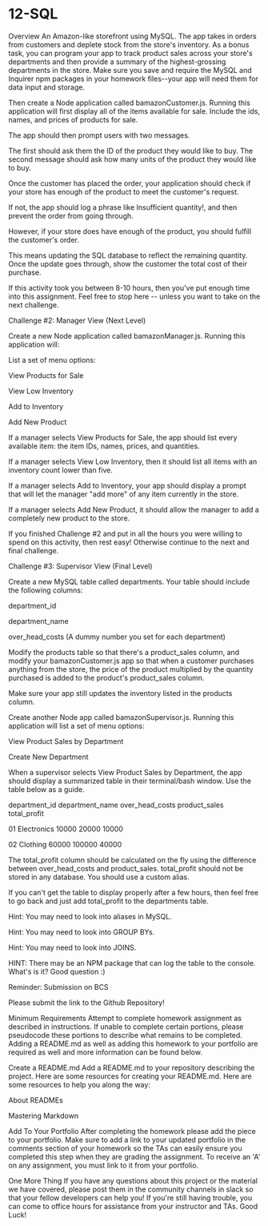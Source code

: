 # 12-SQL
Overview
An Amazon-like storefront using MySQL. The app takes in orders from customers and deplete stock from the store's inventory. As a bonus task, you can program your app to track product sales across your store's departments and then provide a summary of the highest-grossing departments in the store.
Make sure you save and require the MySQL and Inquirer npm packages in your homework files--your app will need them for data input and storage.



Then create a Node application called bamazonCustomer.js. Running this application will first display all of the items available for sale. Include the ids, names, and prices of products for sale.


The app should then prompt users with two messages.

The first should ask them the ID of the product they would like to buy.
The second message should ask how many units of the product they would like to buy.



Once the customer has placed the order, your application should check if your store has enough of the product to meet the customer's request.

If not, the app should log a phrase like Insufficient quantity!, and then prevent the order from going through.



However, if your store does have enough of the product, you should fulfill the customer's order.

This means updating the SQL database to reflect the remaining quantity.
Once the update goes through, show the customer the total cost of their purchase.





If this activity took you between 8-10 hours, then you've put enough time into this assignment. Feel free to stop here -- unless you want to take on the next challenge.



Challenge #2: Manager View (Next Level)


Create a new Node application called bamazonManager.js. Running this application will:


List a set of menu options:


View Products for Sale


View Low Inventory


Add to Inventory


Add New Product




If a manager selects View Products for Sale, the app should list every available item: the item IDs, names, prices, and quantities.


If a manager selects View Low Inventory, then it should list all items with an inventory count lower than five.


If a manager selects Add to Inventory, your app should display a prompt that will let the manager "add more" of any item currently in the store.


If a manager selects Add New Product, it should allow the manager to add a completely new product to the store.






If you finished Challenge #2 and put in all the hours you were willing to spend on this activity, then rest easy! Otherwise continue to the next and final challenge.



Challenge #3: Supervisor View (Final Level)


Create a new MySQL table called departments. Your table should include the following columns:


department_id


department_name


over_head_costs (A dummy number you set for each department)




Modify the products table so that there's a product_sales column, and modify your bamazonCustomer.js app so that when a customer purchases anything from the store, the price of the product multiplied by the quantity purchased is added to the product's product_sales column.

Make sure your app still updates the inventory listed in the products column.



Create another Node app called bamazonSupervisor.js. Running this application will list a set of menu options:


View Product Sales by Department


Create New Department




When a supervisor selects View Product Sales by Department, the app should display a summarized table in their terminal/bash window. Use the table below as a guide.





department_id
department_name
over_head_costs
product_sales
total_profit




01
Electronics
10000
20000
10000


02
Clothing
60000
100000
40000





The total_profit column should be calculated on the fly using the difference between over_head_costs and product_sales. total_profit should not be stored in any database. You should use a custom alias.


If you can't get the table to display properly after a few hours, then feel free to go back and just add total_profit to the departments table.


Hint: You may need to look into aliases in MySQL.


Hint: You may need to look into GROUP BYs.


Hint: You may need to look into JOINS.


HINT: There may be an NPM package that can log the table to the console. What's is it? Good question :)





Reminder: Submission on BCS

Please submit the link to the Github Repository!



Minimum Requirements
Attempt to complete homework assignment as described in instructions. If unable to complete certain portions, please pseudocode these portions to describe what remains to be completed. Adding a README.md as well as adding this homework to your portfolio are required as well and more information can be found below.


Create a README.md
Add a README.md to your repository describing the project. Here are some resources for creating your README.md. Here are some resources to help you along the way:


About READMEs


Mastering Markdown




Add To Your Portfolio
After completing the homework please add the piece to your portfolio. Make sure to add a link to your updated portfolio in the comments section of your homework so the TAs can easily ensure you completed this step when they are grading the assignment. To receive an 'A' on any assignment, you must link to it from your portfolio.


One More Thing
If you have any questions about this project or the material we have covered, please post them in the community channels in slack so that your fellow developers can help you! If you're still having trouble, you can come to office hours for assistance from your instructor and TAs.
Good Luck!